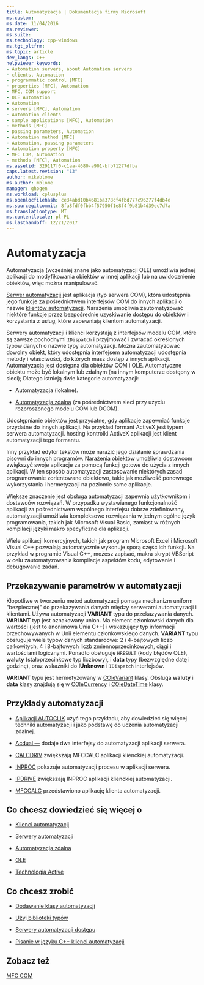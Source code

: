 ```yaml
---
title: Automatyzacja | Dokumentacja firmy Microsoft
ms.custom: 
ms.date: 11/04/2016
ms.reviewer: 
ms.suite: 
ms.technology: cpp-windows
ms.tgt_pltfrm: 
ms.topic: article
dev_langs: C++
helpviewer_keywords:
- Automation servers, about Automation servers
- clients, Automation
- programmatic control [MFC]
- properties [MFC], Automation
- MFC, COM support
- OLE Automation
- Automation
- servers [MFC], Automation
- Automation clients
- sample applications [MFC], Automation
- methods [MFC]
- passing parameters, Automation
- Automation method [MFC]
- Automation, passing parameters
- Automation property [MFC]
- MFC COM, Automation
- methods [MFC], Automation
ms.assetid: 329117f0-c1aa-4680-a901-bfb71277dfba
caps.latest.revision: "13"
author: mikeblome
ms.author: mblome
manager: ghogen
ms.workload: cplusplus
ms.openlocfilehash: ce34abd10b4681ba378cf4fbd777c96277f4db4e
ms.sourcegitcommit: 8fa8fdf0fbb4f57950f1e8f4f9b81b4d39ec7d7a
ms.translationtype: MT
ms.contentlocale: pl-PL
ms.lasthandoff: 12/21/2017
---
```

# <a name="automation"></a>Automatyzacja
Automatyzacja (wcześniej znane jako automatyzacji OLE) umożliwia jednej aplikacji do modyfikowania obiektów w innej aplikacji lub na uwidocznienie obiektów, więc można manipulować.  
  
 [Serwer automatyzacji](../mfc/automation-servers.md) jest aplikacja (typ serwera COM), która udostępnia jego funkcje za pośrednictwem interfejsów COM do innych aplikacji o nazwie [klientów automatyzacji](../mfc/automation-clients.md). Narażenia umożliwia zautomatyzować niektóre funkcje przez bezpośrednie uzyskiwanie dostępu do obiektów i korzystania z usług, które zapewniają klientom automatyzacji.  
  
 Serwery automatyzacji i klienci korzystają z interfejsów modelu COM, które są zawsze pochodnymi `IDispatch` i przyjmować i zwracać określonych typów danych o nazwie typy automatyzacji. Można zautomatyzować dowolny obiekt, który udostępnia interfejsem automatyzacji udostępnia metody i właściwości, do których masz dostęp z innych aplikacji. Automatyzacja jest dostępna dla obiektów COM i OLE. Automatyczne obiektu może być lokalnym lub zdalnym (na innym komputerze dostępny w sieci); Dlatego istnieją dwie kategorie automatyzacji:  
  
-   Automatyzacja (lokalne).  
  
-   [Automatyzacja zdalna](../mfc/remote-automation.md) (za pośrednictwem sieci przy użyciu rozproszonego modelu COM lub DCOM).  
  
 Udostępnianie obiektów jest przydatne, gdy aplikacje zapewniać funkcje przydatne do innych aplikacji. Na przykład formant ActiveX jest typem serwera automatyzacji. hosting kontrolki ActiveX aplikacji jest klient automatyzacji tego formantu.  
  
 Inny przykład edytor tekstów może narazić jego działanie sprawdzania pisowni do innych programów. Narażenia obiektów umożliwia dostawcom zwiększyć swoje aplikacje za pomocą funkcji gotowe do użycia z innych aplikacji. W ten sposób automatyzacji zastosowanie niektórych zasad programowanie zorientowane obiektowo, takie jak możliwość ponownego wykorzystania i hermetyzacji na poziomie same aplikacje.  
  
 Większe znaczenie jest obsługa automatyzacji zapewnia użytkownikom i dostawców rozwiązań. W przypadku wystawianego funkcjonalność aplikacji za pośrednictwem wspólnego interfejsu dobrze zdefiniowany, automatyzacji umożliwia kompleksowe rozwiązania w jednym ogólne język programowania, takich jak Microsoft Visual Basic, zamiast w różnych kompilacji języki makro specyficzne dla aplikacji.  
  
 Wiele aplikacji komercyjnych, takich jak program Microsoft Excel i Microsoft Visual C++ pozwalają automatycznie wykonuje sporą część ich funkcji. Na przykład w programie Visual C++, możesz zapisać, makra skrypt VBScript w celu zautomatyzowania kompilacje aspektów kodu, edytowanie i debugowanie zadań.  
  
##  <a name="_core_passing_parameters_in_automation"></a>Przekazywanie parametrów w automatyzacji  
 Kłopotliwe w tworzeniu metod automatyzacji pomaga mechanizm uniform "bezpiecznej" do przekazywania danych między serwerami automatyzacji i klientami. Używa automatyzacji **VARIANT** typu do przekazywania danych. **VARIANT** typ jest oznakowany union. Ma element członkowski danych dla wartości (jest to anonimowa Unia C++) i wskazujący typ informacji przechowywanych w Unii elementu członkowskiego danych. **VARIANT** typu obsługuje wiele typów danych standardowe: 2 i 4-bajtowych liczb całkowitych, 4 i 8-bajtowych liczb zmiennoprzecinkowych, ciągi i wartościami logicznymi. Ponadto obsługuje `HRESULT` (kody błędów OLE), **waluty** (stałoprzecinkowe typ liczbowy), i **data** typy (bezwzględne datę i godzinę), oraz wskaźniki do **IUnknown**  i `IDispatch` interfejsów.  
  
 **VARIANT** typu jest hermetyzowany w [COleVariant](../mfc/reference/colevariant-class.md) klasy. Obsługa **waluty** i **data** klasy znajdują się w [COleCurrency](../mfc/reference/colecurrency-class.md) i [COleDateTime](../atl-mfc-shared/reference/coledatetime-class.md) klasy.  
  
## <a name="automation-samples"></a>Przykłady automatyzacji  
  
-   [Aplikacji AUTOCLIK](../visual-cpp-samples.md) użyć tego przykładu, aby dowiedzieć się więcej techniki automatyzacji i jako podstawę do uczenia automatyzacji zdalnej.  
  
-   [Acdual —](../visual-cpp-samples.md) dodaje dwa interfejsy do automatyzacji aplikacji serwera.  
  
-   [CALCDRIV](../visual-cpp-samples.md) zwiększają MFCCALC aplikacji klienckiej automatyzacji.  
  
-   [INPROC](../visual-cpp-samples.md) pokazuje automatyzacji procesu w aplikacji serwera.  
  
-   [IPDRIVE](../visual-cpp-samples.md) zwiększają INPROC aplikacji klienckiej automatyzacji.  
  
-   [MFCCALC](../visual-cpp-samples.md) przedstawiono aplikację klienta automatyzacji.  
  
## <a name="what-do-you-want-to-know-more-about"></a>Co chcesz dowiedzieć się więcej o  
  
-   [Klienci automatyzacji](../mfc/automation-clients.md)  
  
-   [Serwery automatyzacji](../mfc/automation-servers.md)  
  
-   [Automatyzacja zdalna](../mfc/remote-automation.md)  
  
-   [OLE](../mfc/ole-in-mfc.md)  
  
-   [Technologia Active](../mfc/mfc-com.md)  
  
## <a name="what-do-you-want-to-do"></a>Co chcesz zrobić  
  
-   [Dodawanie klasy automatyzacji](../mfc/automation-servers.md)  
  
-   [Użyj biblioteki typów](../mfc/automation-clients-using-type-libraries.md)  
   
-   [Serwery automatyzacji dostępu](../mfc/automation-servers.md)  
  
-   [Pisanie w języku C++ klienci automatyzacji](../mfc/automation-clients.md)  
  
## <a name="see-also"></a>Zobacz też  
 [MFC COM](../mfc/mfc-com.md)
